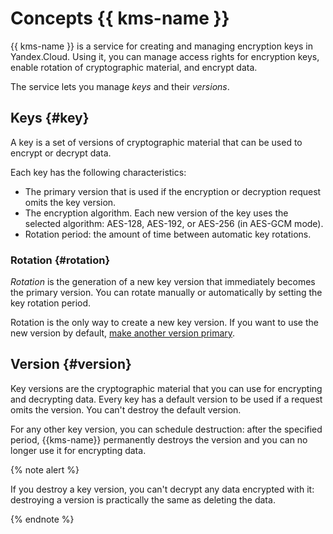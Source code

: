 # Concepts {{ kms-name }}

{{ kms-name }} is a service for creating and managing encryption keys in Yandex.Cloud. Using it, you can manage access rights for encryption keys, enable rotation of cryptographic material, and encrypt data. 

The service lets you manage _keys_ and their _versions_.

## Keys {#key}

A key is a set of versions of cryptographic material that can be used to encrypt or decrypt data.

Each key has the following characteristics:

* The primary version that is used if the encryption or decryption request omits the key version.
* The encryption algorithm. Each new version of the key uses the selected algorithm: AES-128, AES-192, or AES-256 (in AES-GCM mode).
* Rotation period: the amount of time between automatic key rotations.

### Rotation {#rotation}

_Rotation_ is the generation of a new key version that immediately becomes the primary version. You can rotate manually or automatically by setting the key rotation period.

Rotation is the only way to create a new key version. If you want to use the new version by default, [make another version primary](../operations/version.md#make-primary).

## Version {#version}

Key versions are the cryptographic material that you can use for encrypting and decrypting data. Every key has a default version to be used if a request omits the version. You can't destroy the default version.

For any other key version, you can schedule destruction: after the specified period, {{kms-name}} permanently destroys the version and you can no longer use it for encrypting data.

{% note alert %}

If you destroy a key version, you can't decrypt any data encrypted with it: destroying a version is practically the same as deleting the data.

{% endnote %}

